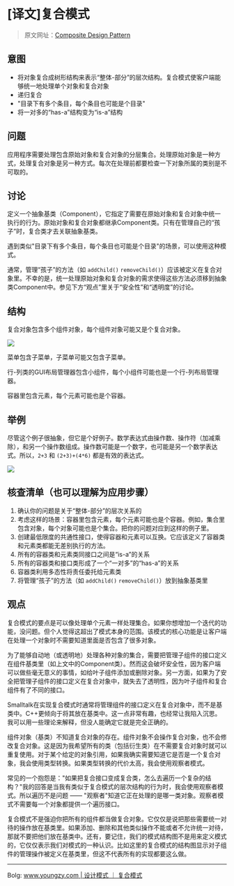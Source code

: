 # [译文]复合模式

> 原文网址：[Composite Design Pattern](https://sourcemaking.com/design_patterns/composite)

## 意图
- 将对象复合成树形结构来表示“整体-部分”的层次结构。复合模式使客户端能够统一地处理单个对象和复合对象
- 递归复合
- "目录下有多个条目，每个条目也可能是个目录"
- 将一对多的“has-a”结构变为“is-a”结构

## 问题
应用程序需要处理包含原始对象和复合对象的分层集合。处理原始对象是一种方式，处理复合对象是另一种方式。每次在处理前都要检查一下对象所属的类别是不可取的。

## 讨论
定义一个抽象基类（Component），它指定了需要在原始对象和复合对象中统一执行的行为。原始对象和复合对象都继承Component类。只有在管理自己的“孩子”时，复合类才去关联抽象基类。

遇到类似"目录下有多个条目，每个条目也可能是个目录"的场景，可以使用这种模式。

通常，管理“孩子”的方法（如 `addChild()` `removeChild()`）应该被定义在复合对象里。不幸的是，统一处理原始对象和复合对象的需求使得这些方法必须移到抽象类Component中。参见下方“观点”里关于“安全性”和“透明度”的讨论。

## 结构
复合对象包含多个组件对象，每个组件对象可能又是个复合对象。

![](https://sourcemaking.com/files/v2/content/patterns/Composite.png)

菜单包含子菜单，子菜单可能又包含子菜单。

行-列类的GUI布局管理器包含小组件，每个小组件可能也是一个行-列布局管理器。

容器里包含元素，每个元素可能也是个容器。

## 举例
尽管这个例子很抽象，但它是个好例子。数学表达式由操作数、操作符（加减乘除），和另一个操作数组成。操作数可能是一个数字，也可能是另一个数学表达式。所以，`2+3` 和 `(2+3)+(4*6)` 都是有效的表达式。

![](https://sourcemaking.com/files/v2/content/patterns/Composite_example1.png)

## 核查清单（也可以理解为应用步骤）
1. 确认你的问题是关于“整体-部分”的层次关系的
2. 考虑这样的场景：容器里包含元素，每个元素可能也是个容器。例如，集合里包含对象，每个对象可能也是个集合。把你的问题对应到这样的例子里。
3. 创建最低限度的共通性接口，使得容器和元素可以互换。它应该定义了容器类和元素类都能无差别执行的方法。
4. 所有的容器类和元素类同接口之间是“is-a”的关系
5. 所有的容器类和接口类形成了一个“一对多”的“has-a”的关系
6. 容器类利用多态性将责任委托给元素类
7. 将管理“孩子”的方法（如 `addChild()` `removeChild()`）放到抽象基类里

## 观点
复合模式的要点是可以像处理单个元素一样处理集合。如果你想增加一个迭代的功能，没问题。但个人觉得这超出了模式本身的范围。该模式的核心功能是让客户端在处理一个对象时不需要知道里面是否包含了很多对象。

为了能够自动地（或透明地）处理各种对象的集合，需要把管理子组件的接口定义在组件基类里（如上文中的Component类）。然而这会破坏安全性，因为客户端可以做些毫无意义的事情，如给叶子组件添加或删除对象。另一方面，如果为了安全把管理子组件的接口定义在复合对象中，就失去了透明性，因为叶子组件和复合组件有了不同的接口。

Smalltalk在实现复合模式时通常将管理组件的接口定义在复合对象中，而不是基类中。C++更倾向于将其放在基类中。这一点非常有趣，也经常让我陷入沉思。我可以用一些理论来解释，但没人能确定它就是完全正确的。

组件对象（基类）不知道复合对象的存在。组件对象不会操作复合对象，也不会修改复合对象。这是因为我希望所有的类（包括衍生类）在不需要复合对象时就可以重复使用。对于某个给定的对象引用，如果我确实需要知道它是否是一个复合对象，我会使用类型转换。如果类型转换的代价太高，我会使用观察者模式。

常见的一个抱怨是："如果把复合接口变成复合类，怎么去遍历一个复杂的结构？"我的回答是当我有类似于复合模式的层次结构的行为时，我会使用观察者模式。所以遍历不是问题 —— "观察者"知道它正在处理的是哪一类对象。观察者模式不需要每一个对象都提供一个遍历接口。

复合模式不是强迫你把所有的组件都当做复合对象。它仅仅是说把那些需要统一对待的操作放在基类里。如果添加、删除和其他类似操作不能或者不允许统一对待，那就不要把他们放在基类中。还有，要记住，我们的模式结构图不是用来定义模式的，它仅仅表示我们对模式的一种认识。比如这里的复合模式的结构图显示对子组件的管理操作被定义在基类里，但这不代表所有的实现都要这么做。



- - -

Bolg: [www.youngzy.com | 设计模式 ｜ 复合模式](http://www.youngzy.com/blog/2021/10/composite/)
